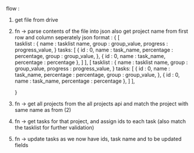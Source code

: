 flow :

1. get file from drive
<!-- (leaving for the last thing)  -->
2. fn -> parse contents of the file into json
   also get project name from first row and column seperately
   json format :
   {
    [   
        tasklist : {
            name : tasklist name,
            group : group_value,
            progress : progress_value,
        }
        tasks: [
                    {
                        id : 0,
                        name : task_name,
                        percentage : percentage,
                        group : group_value,
                    },
                    {
                        id : 0,
                        name : task_name,
                        percentage : percentage
                    },
            ]
    ],
    [
        tasklist : {
            name : tasklist name,
            group : group_value,
            progress : progress_value,
        }
        tasks: [
                    {
                        id : 0,
                        name : task_name,
                        percentage : percentage,
                        group : group_value,
                    },
                    {
                        id : 0,
                        name : task_name,
                        percentage : percentage
                    },
            ]
    ],

   }
3. fn -> get all projects from the all projects api and match the project with same name as from (2)
4. fn -> get tasks for that project, and assign ids to each task (also match the tasklist for further validation)
5. fn -> update tasks as we now have ids, task name and to be updated fields
